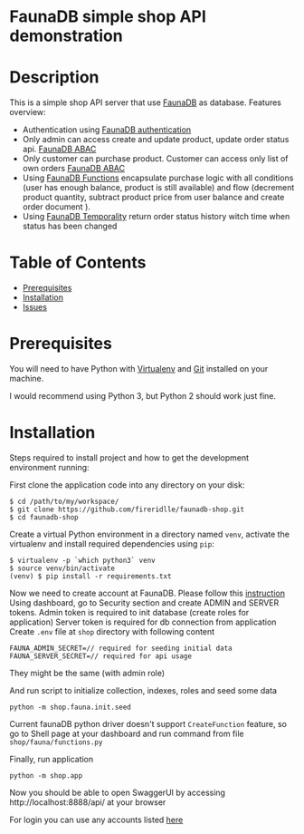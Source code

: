 FaunaDB simple shop API demonstration
=============

# Description 
This is a simple shop API server that use [FaunaDB](https://docs.fauna.com/) as database.
Features overview:
- Authentication using [FaunaDB authentication](https://docs.fauna.com/fauna/current/tutorials/authentication/user)
- Only admin can access create and update product, update order status api. [FaunaDB ABAC](https://docs.fauna.com/fauna/current/tutorials/authentication/abac)
- Only customer can purchase product. Customer can access only list of own orders [FaunaDB ABAC](https://docs.fauna.com/fauna/current/tutorials/authentication/abac)
- Using [FaunaDB Functions](https://docs.fauna.com/fauna/current/tutorials/basics/functions) encapsulate purchase logic with all conditions (user has enough balance, product is still available) and flow (decrement product quantity, subtract product price from user balance and create order document ).
- Using [FaunaDB Temporality](https://docs.fauna.com/fauna/current/tutorials/temporality) return order status history witch time when status has been changed

# Table of Contents
* [Prerequisites](#prerequisites)
* [Installation](#installation)
* [Issues](#issues)

# Prerequisites
You will need to have Python with [Virtualenv](https://virtualenv.pypa.io/en/stable/installation/) and [Git](https://git-scm.com/) installed on your machine.

I would recommend using Python 3, but Python 2 should work just fine.


# Installation
Steps required to install project and how to get the development environment running:

First clone the application code into any directory on your disk:
```
$ cd /path/to/my/workspace/
$ git clone https://github.com/fireridlle/faunadb-shop.git
$ cd faunadb-shop
```

Create a virtual Python environment in a directory named `venv`, activate the virtualenv and install required dependencies using `pip`:
```
$ virtualenv -p `which python3` venv
$ source venv/bin/activate
(venv) $ pip install -r requirements.txt
```

Now we need to create account at FaunaDB. Please follow this [instruction](https://docs.fauna.com/fauna/current/start/cloud?lang=javascript#create-db)
Using dashboard, go to Security section and create ADMIN and SERVER tokens.
Admin token is required to init database (create roles for application)
Server token is required for db connection from application
Create `.env` file at `shop` directory with following content
```
FAUNA_ADMIN_SECRET=// required for seeding initial data
FAUNA_SERVER_SECRET=// required for api usage
```
They might be the same (with admin role)


And run script to initialize collection, indexes, roles and seed some data
```
python -m shop.fauna.init.seed
```
Current faunaDB python driver doesn't support `CreateFunction` feature, so go to Shell page at your dashboard and run command from file `shop/fauna/functions.py`

Finally, run application
```
python -m shop.app
```

Now you should be able to open SwaggerUI by accessing http://localhost:8888/api/ at your browser

For login you can use any accounts listed [here](https://github.com/fireridlle/faunadb-shop/blob/master/shop/fauna/init/seed_data.py#L54)

